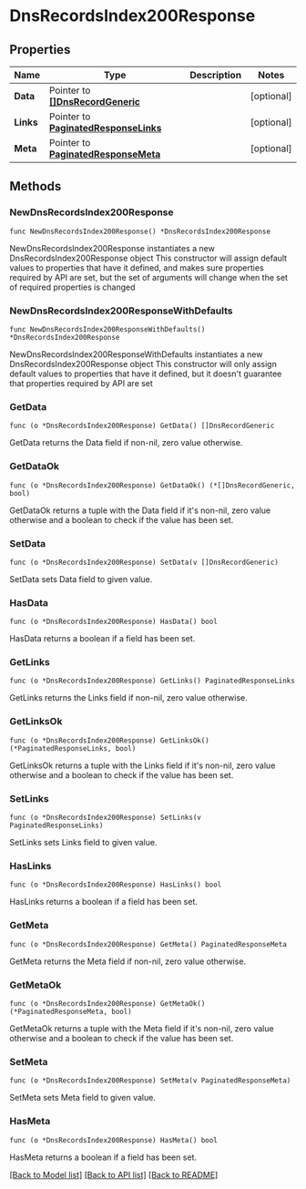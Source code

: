 # DnsRecordsIndex200Response

## Properties

Name | Type | Description | Notes
------------ | ------------- | ------------- | -------------
**Data** | Pointer to [**[]DnsRecordGeneric**](DnsRecordGeneric.md) |  | [optional] 
**Links** | Pointer to [**PaginatedResponseLinks**](PaginatedResponseLinks.md) |  | [optional] 
**Meta** | Pointer to [**PaginatedResponseMeta**](PaginatedResponseMeta.md) |  | [optional] 

## Methods

### NewDnsRecordsIndex200Response

`func NewDnsRecordsIndex200Response() *DnsRecordsIndex200Response`

NewDnsRecordsIndex200Response instantiates a new DnsRecordsIndex200Response object
This constructor will assign default values to properties that have it defined,
and makes sure properties required by API are set, but the set of arguments
will change when the set of required properties is changed

### NewDnsRecordsIndex200ResponseWithDefaults

`func NewDnsRecordsIndex200ResponseWithDefaults() *DnsRecordsIndex200Response`

NewDnsRecordsIndex200ResponseWithDefaults instantiates a new DnsRecordsIndex200Response object
This constructor will only assign default values to properties that have it defined,
but it doesn't guarantee that properties required by API are set

### GetData

`func (o *DnsRecordsIndex200Response) GetData() []DnsRecordGeneric`

GetData returns the Data field if non-nil, zero value otherwise.

### GetDataOk

`func (o *DnsRecordsIndex200Response) GetDataOk() (*[]DnsRecordGeneric, bool)`

GetDataOk returns a tuple with the Data field if it's non-nil, zero value otherwise
and a boolean to check if the value has been set.

### SetData

`func (o *DnsRecordsIndex200Response) SetData(v []DnsRecordGeneric)`

SetData sets Data field to given value.

### HasData

`func (o *DnsRecordsIndex200Response) HasData() bool`

HasData returns a boolean if a field has been set.

### GetLinks

`func (o *DnsRecordsIndex200Response) GetLinks() PaginatedResponseLinks`

GetLinks returns the Links field if non-nil, zero value otherwise.

### GetLinksOk

`func (o *DnsRecordsIndex200Response) GetLinksOk() (*PaginatedResponseLinks, bool)`

GetLinksOk returns a tuple with the Links field if it's non-nil, zero value otherwise
and a boolean to check if the value has been set.

### SetLinks

`func (o *DnsRecordsIndex200Response) SetLinks(v PaginatedResponseLinks)`

SetLinks sets Links field to given value.

### HasLinks

`func (o *DnsRecordsIndex200Response) HasLinks() bool`

HasLinks returns a boolean if a field has been set.

### GetMeta

`func (o *DnsRecordsIndex200Response) GetMeta() PaginatedResponseMeta`

GetMeta returns the Meta field if non-nil, zero value otherwise.

### GetMetaOk

`func (o *DnsRecordsIndex200Response) GetMetaOk() (*PaginatedResponseMeta, bool)`

GetMetaOk returns a tuple with the Meta field if it's non-nil, zero value otherwise
and a boolean to check if the value has been set.

### SetMeta

`func (o *DnsRecordsIndex200Response) SetMeta(v PaginatedResponseMeta)`

SetMeta sets Meta field to given value.

### HasMeta

`func (o *DnsRecordsIndex200Response) HasMeta() bool`

HasMeta returns a boolean if a field has been set.


[[Back to Model list]](HOW-TO.md#documentation-for-models) [[Back to API list]](HOW-TO.md#documentation-for-api-endpoints) [[Back to README]](HOW-TO.md)


